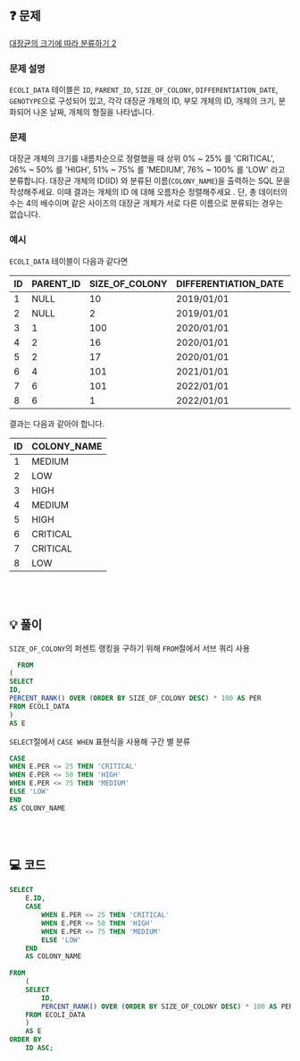 ❓ 문제
---

[대장균의 크기에 따라 분류하기 2](https://school.programmers.co.kr/learn/courses/30/lessons/301649)

### 문제 설명

`ECOLI_DATA` 테이블은 `ID`, `PARENT_ID`, `SIZE_OF_COLONY`, `DIFFERENTIATION_DATE`, `GENOTYPE`으로 구성되어 있고,
각각 대장균 개체의 ID, 부모 개체의 ID, 개체의 크기, 분화되어 나온 날짜, 개체의 형질을 나타냅니다.

### 문제

대장균 개체의 크기를 내름차순으로 정렬했을 때 상위 0% ~ 25% 를 'CRITICAL', 26% ~ 50% 를 'HIGH', 51% ~ 75% 를 'MEDIUM', 76% ~ 100% 를 'LOW' 라고 분류합니다. 대장균 개체의 ID(ID) 와 분류된 이름(`COLONY_NAME`)을 출력하는 SQL 문을 작성해주세요. 이때 결과는 개체의 ID 에 대해 오름차순 정렬해주세요 . 단, 총 데이터의 수는 4의 배수이며 같은 사이즈의 대장균 개체가 서로 다른 이름으로 분류되는 경우는 없습니다.



### 예시

`ECOLI_DATA` 테이블이 다음과 같다면

|ID	|PARENT_ID	|SIZE_OF_COLONY	|DIFFERENTIATION_DATE	|GENOTYPE|
|---|---|---|---|---|
|1	|NULL	|10	|2019/01/01	|5|
|2	|NULL	|2	|2019/01/01	|3|
|3	|1	|100	|2020/01/01	|4|
|4	|2	|16	|2020/01/01	|4|
|5	|2	|17	|2020/01/01	|6|
|6	|4	|101	|2021/01/01	|22|
|7	|6	|101	|2022/01/01	|23|
|8	|6	|1	|2022/01/01	|27|

결과는 다음과 같아야 합니다.

|ID	|COLONY_NAME|
|---|---|
|1	|MEDIUM|
|2	|LOW|
|3	|HIGH|
|4	|MEDIUM|
|5	|HIGH|
|6	|CRITICAL|
|7	|CRITICAL|
|8	|LOW|

<br/>
<br/>

💡 풀이
---

`SIZE_OF_COLONY`의 퍼센트 랭킹을 구하기 위해 `FROM`절에서 서브 쿼리 사용
```sql
  FROM
(
SELECT
ID,
PERCENT_RANK() OVER (ORDER BY SIZE_OF_COLONY DESC) * 100 AS PER
FROM ECOLI_DATA
)
AS E
```


`SELECT`절에서 `CASE WHEN` 표현식을 사용해 구간 별 분류
```sql
CASE
WHEN E.PER <= 25 THEN 'CRITICAL'
WHEN E.PER <= 50 THEN 'HIGH'
WHEN E.PER <= 75 THEN 'MEDIUM'
ELSE 'LOW'
END
AS COLONY_NAME
```

<br/>
<br/>

💻 코드
---

```sql
SELECT
    E.ID,
    CASE
        WHEN E.PER <= 25 THEN 'CRITICAL'
        WHEN E.PER <= 50 THEN 'HIGH'
        WHEN E.PER <= 75 THEN 'MEDIUM'
        ELSE 'LOW'
    END
    AS COLONY_NAME
        
FROM
    (
    SELECT
        ID,
        PERCENT_RANK() OVER (ORDER BY SIZE_OF_COLONY DESC) * 100 AS PER
    FROM ECOLI_DATA
    )
    AS E
ORDER BY
    ID ASC;
```
